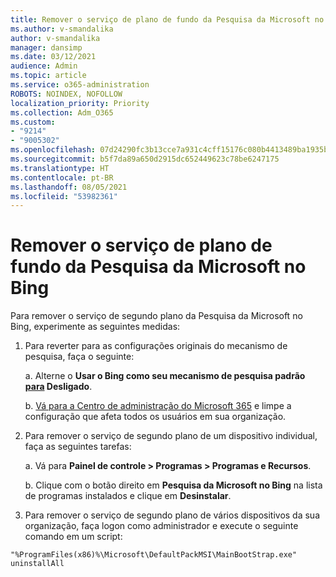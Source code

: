 ```yaml
---
title: Remover o serviço de plano de fundo da Pesquisa da Microsoft no Bing
ms.author: v-smandalika
author: v-smandalika
manager: dansimp
ms.date: 03/12/2021
audience: Admin
ms.topic: article
ms.service: o365-administration
ROBOTS: NOINDEX, NOFOLLOW
localization_priority: Priority
ms.collection: Adm_O365
ms.custom:
- "9214"
- "9005302"
ms.openlocfilehash: 07d24290fc3b13cce7a931c4cff15176c080b4413489ba1935b6886939ea3874
ms.sourcegitcommit: b5f7da89a650d2915dc652449623c78be6247175
ms.translationtype: HT
ms.contentlocale: pt-BR
ms.lasthandoff: 08/05/2021
ms.locfileid: "53982361"
---
```

# <a name="remove-the-background-service-for-microsoft-search-in-bing"></a>Remover o serviço de plano de fundo da Pesquisa da Microsoft no Bing

Para remover o serviço de segundo plano da Pesquisa da Microsoft no Bing, experimente as seguintes medidas:

1. Para reverter para as configurações originais do mecanismo de pesquisa, faça o seguinte:

    a. Alterne o **Usar o Bing como seu mecanismo de pesquisa padrão [para](https://docs.microsoft.com/deployoffice/microsoft-search-bing#change-whether-bing-is-the-default-search-engine-for-google-chrome) Desligado**.

    b. [Vá para a Centro de administração do Microsoft 365](https://docs.microsoft.com/deployoffice/microsoft-search-bing#configure-the-setting-in-the-microsoft-365-admin-center-to-allow-the-extension-to-be-installed) e limpe a configuração que afeta todos os usuários em sua organização.

2. Para remover o serviço de segundo plano de um dispositivo individual, faça as seguintes tarefas:

    a. Vá para **Painel de controle > Programas > Programas e Recursos**.

    b. Clique com o botão direito em **Pesquisa da Microsoft no Bing** na lista de programas instalados e clique em **Desinstalar**.

3. Para remover o serviço de segundo plano de vários dispositivos da sua organização, faça logon como administrador e execute o seguinte comando em um script: 

`"%ProgramFiles(x86)%\Microsoft\DefaultPackMSI\MainBootStrap.exe" uninstallAll`
